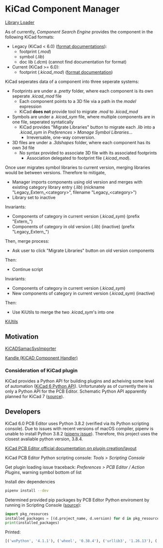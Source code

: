 # KiCad Component Manager

[Library Loader](https://www.samacsys.com/library-loader/)

As of currently, _Component Search Engine_ provides the component in the following KiCad formats:
- Legacy (KiCad < 6.0) ([format documentations](https://dev-docs.kicad.org/en/file-formats/legacy-4-to-6/legacy_file_format_documentation.pdf)):
  - footprint (_.mod_)
  - symbol (_.lib_)
  - doc lib (_.dcm_) (cannot find documentation for format)
- Current (KiCad >= 6.0):
  - footprint (_.kicad\_mod_) ([format documentation](https://dev-docs.kicad.org/en/file-formats/sexpr-footprint/))

KiCad seperates data of a component into three seperate systems:
- Footprints are under a _.pretty_ folder, where each component is its own seperate _.kicad\_mod_ file
  - Each component points to a 3D file via a path in the _model_ expression
  - KiCad **does not** provide tool to migrate _.mod_ to _.kicad\_mod_
- Symbols are under a _.kicad\_sym_ file, where multiple components are in one file, seperated syntatically
  - KiCad provides "Migrate Libraries" button to migrate each _.lib_ into a _.kicad\_sym_ in *Preferences > Manage Symbol Libraries...*
    - Irreversable, one-way conversion.
- 3D files are under a _.3dshapes_ folder, where each component has its own 3d file
  - No syntax provided to associate 3D file with its associated footprints
    - Association delegated to footprint file (_.kicad\_mod_).

Once user migrates symbol libraries to current version, merging libraries would be between versions.
Therefore to mitigate, 
- Manager imports components using old version and merges with existing category library entry (_.lib_) (nickname "Legacy\_Extern\_\<category\>", filename "Legacy_\<category\>")
- Library set to inactive

Invariants:

- Components of category in current version (_.kicad\_sym_) (prefix "Extern_")
- Components of category in old version (_.lib_) (inactive) (prefix "Legacy_Extern_")

Then, merge process:

- Ask user to click "Migrate Libraries" button on old version components

Then:

- Continue script

Invariants:

- Components of category in current version (_.kicad\_sym_)
- New components of category in current version (_.kicad\_sym_) (inactive)

Then:

- Use KiUtils to merge the two _.kicad\_sym_'s into one

[KiUtils](https://github.com/mvnmgrx/kiutils)

## Motivation

[KiCADSamacSysImporter](https://github.com/ulikoehler/KiCADSamacSysImporter)

[Kandle (KiCAD Component Handler)](https://github.com/HarveyBates/kicad-component-handler)

### Consideration of KiCad plugin

KiCad provides a Python API for building plugins and acheiving some level of automation ([KiCad 6 Python API](https://docs.kicad.org/doxygen-python-6.0/namespaces.html)).  Unfortunately as of currently there is only a Python API for the PCB Editor.  Schematic Python API apparently planned for KiCad 7 ([source](https://forum.kicad.info/t/eeschema-python-api/34042)).

<!-- As the current API does not provide an interface to both the footprint, symbol, and 3d shapes libraries, this project chooses to forgo component management as a KiCad plugin.   -->

## Developers

KiCad 6.0 PCB Editor uses Python 3.8.2 (verified via its Python scripting console).  Due to issues with recent versions of macOS compiler, pipenv is unable to install Python 3.8.2 ([pipenv issue](https://github.com/pyenv/pyenv/issues/2143#issuecomment-1113239762)).  Therefore, this project uses the closest avaliable python version, 3.8.4.

[KiCad PCB Editor official documentation on plugin creation/layout](https://dev-docs.kicad.org/en/python/pcbnew/) 

KiCad PCB Editor Python scripting console: *Tools > Scripting Console*

Get plugin loading issue traceback: *Preferences > PCB Editor / Action Plugins*, warning symbol bottom of list

Install dev dependencies
```bash
pipenv install --dev
```

Determined provided pip packages by PCB Editor Python enviroment by running in Scripting Console ([source](https://stackoverflow.com/questions/739993/how-do-i-get-a-list-of-locally-installed-python-modules#comment66310778_23885252)):
```python
import pkg_resources
installed_packages = [(d.project_name, d.version) for d in pkg_resources.working_set]
print(installed_packages)
```

Printed:

```python
[('wxPython', '4.1.1'), ('wheel', '0.38.4'), ('urllib3', '1.26.13'), ('six', '1.16.0'), ('setuptools', '41.2.0'), ('requests', '2.28.1'), ('pip', '19.2.3'), ('idna', '3.4'), ('charset-normalizer', '2.1.1'), ('certifi', '2022.12.7')]
```